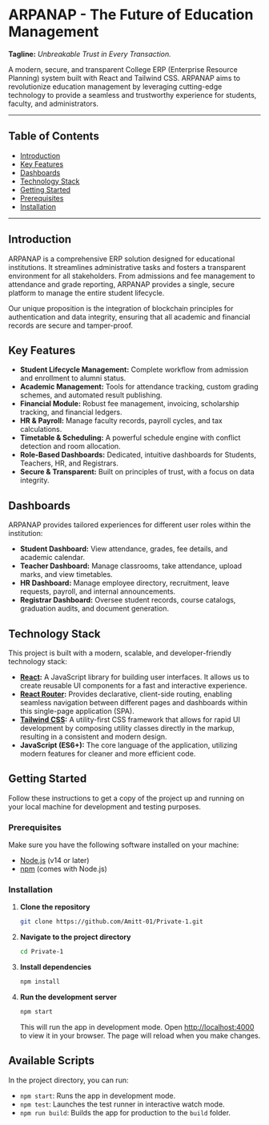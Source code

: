  # ARPANAP - The Future of Education Management

**Tagline:** _Unbreakable Trust in Every Transaction._

A modern, secure, and transparent College ERP (Enterprise Resource Planning) system built with React and Tailwind CSS. ARPANAP aims to revolutionize education management by leveraging cutting-edge technology to provide a seamless and trustworthy experience for students, faculty, and administrators.

---

## Table of Contents

-   [Introduction](#introduction)
-   [Key Features](#key-features)
-   [Dashboards](#dashboards)
-   [Technology Stack](#technology-stack)
-   [Getting Started](#getting-started)
-   [Prerequisites](#prerequisites)
-   [Installation](#installation)

---

## Introduction

ARPANAP is a comprehensive ERP solution designed for educational institutions. It streamlines administrative tasks and fosters a transparent environment for all stakeholders. From admissions and fee management to attendance and grade reporting, ARPANAP provides a single, secure platform to manage the entire student lifecycle.

Our unique proposition is the integration of blockchain principles for authentication and data integrity, ensuring that all academic and financial records are secure and tamper-proof.

## Key Features

-   **Student Lifecycle Management:** Complete workflow from admission and enrollment to alumni status.
-   **Academic Management:** Tools for attendance tracking, custom grading schemes, and automated result publishing.
-   **Financial Module:** Robust fee management, invoicing, scholarship tracking, and financial ledgers.
-   **HR & Payroll:** Manage faculty records, payroll cycles, and tax calculations.
-   **Timetable & Scheduling:** A powerful schedule engine with conflict detection and room allocation.
-   **Role-Based Dashboards:** Dedicated, intuitive dashboards for Students, Teachers, HR, and Registrars.
-   **Secure & Transparent:** Built on principles of trust, with a focus on data integrity.

## Dashboards

ARPANAP provides tailored experiences for different user roles within the institution:

-   **Student Dashboard:** View attendance, grades, fee details, and academic calendar.
-   **Teacher Dashboard:** Manage classrooms, take attendance, upload marks, and view timetables.
-   **HR Dashboard:** Manage employee directory, recruitment, leave requests, payroll, and internal announcements.
-   **Registrar Dashboard:** Oversee student records, course catalogs, graduation audits, and document generation.

## Technology Stack

This project is built with a modern, scalable, and developer-friendly technology stack:

-   **[React](https://reactjs.org/):** A JavaScript library for building user interfaces. It allows us to create reusable UI components for a fast and interactive experience.
-   **[React Router](https://reactrouter.com/):** Provides declarative, client-side routing, enabling seamless navigation between different pages and dashboards within this single-page application (SPA).
-   **[Tailwind CSS](https://tailwindcss.com/):** A utility-first CSS framework that allows for rapid UI development by composing utility classes directly in the markup, resulting in a consistent and modern design.
-   **JavaScript (ES6+):** The core language of the application, utilizing modern features for cleaner and more efficient code.

## Getting Started

Follow these instructions to get a copy of the project up and running on your local machine for development and testing purposes.

### Prerequisites

Make sure you have the following software installed on your machine:

-   [Node.js](https://nodejs.org/en/) (v14 or later)
-   [npm](https://www.npmjs.com/) (comes with Node.js)

### Installation

1.  **Clone the repository**

    ```bash
    git clone https://github.com/Amitt-01/Private-1.git
    ```

2.  **Navigate to the project directory**

    ```bash
    cd Private-1
    ```

3.  **Install dependencies**

    ```bash
    npm install
    ```

4.  **Run the development server**

    ```bash
    npm start
    ```

    This will run the app in development mode. Open [http://localhost:4000](http://localhost:4000) to view it in your browser. The page will reload when you make changes.


## Available Scripts

In the project directory, you can run:

-   `npm start`: Runs the app in development mode.
-   `npm test`: Launches the test runner in interactive watch mode.
-   `npm run build`: Builds the app for production to the `build` folder.

